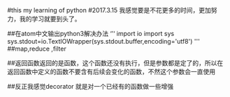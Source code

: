 #this my learning of python
#2017.3.15
我感觉要是不花更多的时间，更加努力，我的学习就要到头了。

##在atom中文输出python3解决办法
‘’‘
import io
import sys
sys.stdout=io.TextIOWrapper(sys.stdout.buffer,encoding='utf8')
'''
##map,reduce ,filter

##返回函数返回的是函数，这个函数还没有执行，但是参数都是定了的，所以在返回函数中定义的函数不要含有后续会变化的函数，不然这个参数会一直使用

##反正我感觉decorator 就是对一个已经有的函数做一些增强

